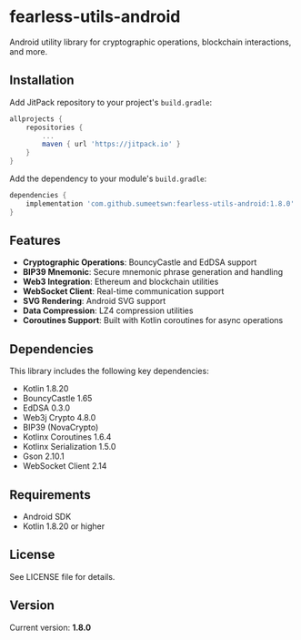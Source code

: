 # fearless-utils-android

Android utility library for cryptographic operations, blockchain interactions, and more.

## Installation

Add JitPack repository to your project's `build.gradle`:

```gradle
allprojects {
    repositories {
        ...
        maven { url 'https://jitpack.io' }
    }
}
```

Add the dependency to your module's `build.gradle`:

```gradle
dependencies {
    implementation 'com.github.sumeetswn:fearless-utils-android:1.8.0'
}
```

## Features

- **Cryptographic Operations**: BouncyCastle and EdDSA support
- **BIP39 Mnemonic**: Secure mnemonic phrase generation and handling
- **Web3 Integration**: Ethereum and blockchain utilities
- **WebSocket Client**: Real-time communication support
- **SVG Rendering**: Android SVG support
- **Data Compression**: LZ4 compression utilities
- **Coroutines Support**: Built with Kotlin coroutines for async operations

## Dependencies

This library includes the following key dependencies:

- Kotlin 1.8.20
- BouncyCastle 1.65
- EdDSA 0.3.0
- Web3j Crypto 4.8.0
- BIP39 (NovaCrypto)
- Kotlinx Coroutines 1.6.4
- Kotlinx Serialization 1.5.0
- Gson 2.10.1
- WebSocket Client 2.14

## Requirements

- Android SDK
- Kotlin 1.8.20 or higher

## License

See LICENSE file for details.

## Version

Current version: **1.8.0**
